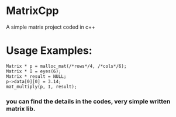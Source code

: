 # MatrixCpp
A simple matrix project coded in c++
# Usage Examples:
```
Matrix * p = malloc_mat(/*rows*/4, /*cols*/6);
Matrix * I = eyes(6);
Matrix * result = NULL;
p->data[0][0] = 3.14;
mat_multiply(p, I, result);
```

### you can find the details in the codes, very simple written matrix lib.
